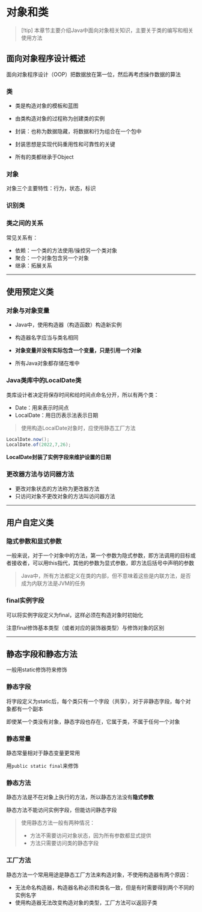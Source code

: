 # 对象和类

> [!tip] 本章节主要介绍Java中面向对象相关知识，主要关于类的编写和相关使用方法

## 面向对象程序设计概述

面向对象程序设计（OOP）把数据放在第一位，然后再考虑操作数据的算法

### 类

- 类是构造对象的模板和蓝图

- 由类构造对象的过程称为创建类的实例

- 封装：也称为数据隐藏，将数据和行为组合在一个包中
- 封装思想是实现代码重用性和可靠性的关键
- 所有的类都继承于Object

### 对象

对象三个主要特性：行为，状态，标识

### 识别类

### 类之间的关系

常见关系有：

- 依赖：一个类的方法使用/操控另一个类对象
- 聚合：一个对象包含另一个对象
- 继承：拓展关系

---

## 使用预定义类

### 对象与对象变量

- Java中，使用构造器（构造函数）构造新实例

- 构造器名字应当与类名相同
- **对象变量并没有实际包含一个变量，只是引用一个对象**
- 所有Java对象都存储在堆中

### Java类库中的LocalDate类

类库设计者决定将保存时间和给时间点命名分开，所以有两个类：

- Date：用来表示时间点
- LocalDate：用日历表示法表示日期

> 使用构造LocalDate对象时，应使用静态工厂方法

```java
LocalDate.now();
LocalDate.of(2022,7,26);
```

**LocalDate封装了实例字段来维护设置的日期**

### 更改器方法与访问器方法

- 更改对象状态的方法称为更改器方法
- 只访问对象不更改对象的方法叫访问器方法

---

## 用户自定义类

### 隐式参数和显式参数

一般来说，对于一个对象中的方法，第一个参数为隐式参数，即方法调用的目标或者接收者，可以用this指代，其他的参数为显式参数，即方法后括号中声明的参数

> Java中，所有方法都定义在类的内部，但不意味着这些是内联方法，是否成为内联方法是JVM的任务

### final实例字段

可以将实例字段定义为final，这样必须在构造对象时初始化

注意final修饰基本类型（或者对应的装饰器类型）与修饰对象的区别

---

## 静态字段和静态方法

一般用static修饰符来修饰

### 静态字段

将字段定义为static后，每个类只有一个字段（共享），对于非静态字段，每个对象都有一个副本

即使某一个类没有对象，静态字段也存在，它属于类，不属于任何一个对象

### 静态常量

静态常量相对于静态变量更常用

用`public static final`来修饰

### 静态方法

静态方法是不在对象上执行的方法，所以静态方法没有**隐式参数**

静态方法不能访问实例字段，但能访问静态字段

> 使用静态方法一般有两种情况：
>
> - 方法不需要访问对象状态，因为所有参数都显式提供
> - 方法只需要访问类的静态字段

### 工厂方法

静态方法一个常用用途是静态工厂方法来构造对象，不使用构造器有两个原因：

- 无法命名构造器，构造器名称必须和类名一致，但是有时需要得到两个不同的实例名字
- 使用构造器无法改变构造对象的类型，工厂方法可以返回子类

